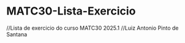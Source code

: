 # MATC30-Lista-Exercicio
//Lista de exercicio do curso MATC30 2025.1
//Luiz Antonio Pinto de Santana
